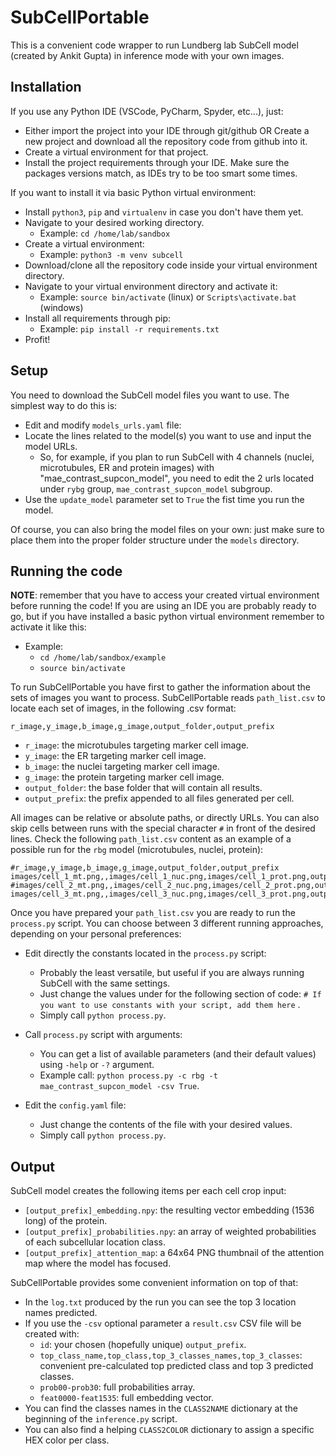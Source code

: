 SubCellPortable
===============
This is a convenient code wrapper to run Lundberg lab SubCell model (created by Ankit Gupta) in inference mode with your own images.


Installation
------------

If you use any Python IDE (VSCode, PyCharm, Spyder, etc...), just:
- Either import the project into your IDE through git/github OR Create a new project and download all the repository code from github into it.
- Create a virtual environment for that project.
- Install the project requirements through your IDE. Make sure the packages versions match, as IDEs try to be too smart some times.

If you want to install it via basic Python virtual environment:
- Install `python3`, `pip` and `virtualenv` in case you don't have them yet.
- Navigate to your desired working directory.
  - Example: `cd /home/lab/sandbox`
- Create a virtual environment:
  - Example: `python3 -m venv subcell`
- Download/clone all the repository code inside your virtual environment directory.
- Navigate to your virtual environment directory and activate it:
  - Example: `source bin/activate` (linux) or `Scripts\activate.bat` (windows)
- Install all requirements through pip:
  - Example: `pip install -r requirements.txt`
- Profit!


Setup
-----

You need to download the SubCell model files you want to use. The simplest way to do this is:

- Edit and modify `models_urls.yaml` file:
- Locate the lines related to the model(s) you want to use and input the model URLs.
  - So, for example, if you plan to run SubCell with 4 channels (nuclei, microtubules, ER and protein images) with "mae_contrast_supcon_model", you need to edit the 2 urls located under `rybg` group, `mae_contrast_supcon_model` subgroup.
- Use the `update_model` parameter set to `True` the fist time you run the model.

Of course, you can also bring the model files on your own: just make sure to place them into the proper folder structure under the `models` directory.


Running the code
---------------- 

**NOTE**: remember that you have to access your created virtual environment before running the code! If you are using an IDE you are probably ready to go, but if you have installed a basic python virtual environment remember to activate it like this: 
- Example:
   - `cd /home/lab/sandbox/example`
   - `source bin/activate`

To run SubCellPortable you have first to gather the information about the sets of images you want to process. SubCellPortable reads `path_list.csv` to locate each set of images, in the following .csv format: 

`r_image,y_image,b_image,g_image,output_folder,output_prefix`

- `r_image`: the microtubules targeting marker cell image. 
- `y_image`: the ER targeting marker cell image.
- `b_image`: the nuclei targeting marker cell image.
- `g_image`: the protein targeting marker cell image.
- `output_folder`: the base folder that will contain all results.
- `output_prefix`: the prefix appended to all files generated per cell.

All images can be relative or absolute paths, or directly URLs. You can also skip cells between runs with the special character `#` in front of the desired lines. 
Check the following `path_list.csv` content as an example of a possible run for the `rbg` model (microtubules, nuclei, protein):

```
#r_image,y_image,b_image,g_image,output_folder,output_prefix
images/cell_1_mt.png,,images/cell_1_nuc.png,images/cell_1_prot.png,output,cell1_
#images/cell_2_mt.png,,images/cell_2_nuc.png,images/cell_2_prot.png,output,cell2_
images/cell_3_mt.png,,images/cell_3_nuc.png,images/cell_3_prot.png,output,cell3_
```

Once you have prepared your `path_list.csv` you are ready to run the `process.py` script. You can choose between 3 different running approaches, depending on your personal preferences:

- Edit directly the constants located in the `process.py` script:
  - Probably the least versatile, but useful if you are always running SubCell with the same settings.
  - Just change the values under for the following section of code: `# If you want to use constants with your script, add them here` .
  - Simply call `python process.py`.

- Call `process.py` script with arguments:
  - You can get a list of available parameters (and their default values) using `-help` or `-?` argument.
  - Example call: `python process.py -c rbg -t mae_contrast_supcon_model -csv True`.

- Edit the `config.yaml` file:
  - Just change the contents of the file with your desired values.
  - Simply call `python process.py`.


Output
------ 

SubCell model creates the following items per each cell crop input:
- `[output_prefix]_embedding.npy`: the resulting vector embedding (1536 long) of the protein.
- `[output_prefix]_probabilities.npy`: an array of weighted probabilities of each subcellular location class.
- `[output_prefix]_attention_map`: a 64x64 PNG thumbnail of the attention map where the model has focused.

SubCellPortable provides some convenient information on top of that:
- In the `log.txt` produced by the run you can see the top 3 location names predicted. 
- If you use the `-csv` optional parameter a `result.csv` CSV file will be created with:
  - `id`: your chosen (hopefully unique) `output_prefix`.
  - `top_class_name,top_class,top_3_classes_names,top_3_classes`: convenient pre-calculated top predicted class and top 3 predicted classes.
  - `prob00-prob30`: full probabilities array.
  - `feat0000-feat1535`: full embedding vector.
- You can find the classes names in the `CLASS2NAME` dictionary at the beginning of the `inference.py` script.
- You can also find a helping `CLASS2COLOR` dictionary to assign a specific HEX color per class.
